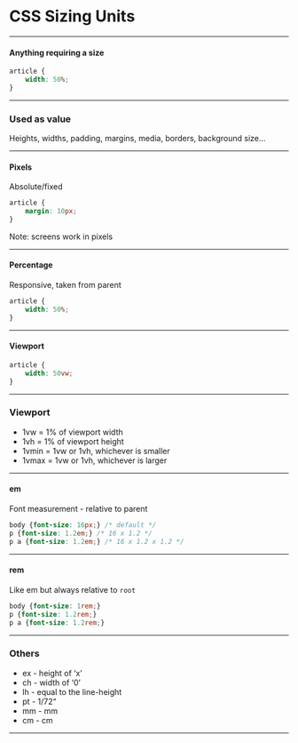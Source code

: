 # CSS Sizing Units

---
#### Anything requiring a size



```css
article {
    width: 50%;
}
```


---

### Used as value

Heights, widths, padding, margins, media, borders, background size...

---
#### Pixels

Absolute/fixed



```css
article {
    margin: 10px;
}
```


Note: screens work in pixels

---
#### Percentage

Responsive, taken from parent



```css
article {
    width: 50%;
}
```



---
#### Viewport



```css
article {
    width: 50vw;
}
```


---
### Viewport

- 1vw = 1% of viewport width
- 1vh = 1% of viewport height
- 1vmin = 1vw or 1vh, whichever is smaller
- 1vmax = 1vw or 1vh, whichever is larger


---
#### em
Font measurement - relative to parent


```css
body {font-size: 16px;} /* default */
p {font-size: 1.2em;} /* 16 x 1.2 */
p a {font-size: 1.2em;} /* 16 x 1.2 x 1.2 */
```


---
#### rem
Like em but always relative to `root`



```css
body {font-size: 1rem;}
p {font-size: 1.2rem;}
p a {font-size: 1.2rem;}
```


---

### Others

- ex - height of ‘x’
- ch - width of ‘0’
- lh - equal to the line-height
- pt - 1/72“
- mm - mm
- cm - cm

---




